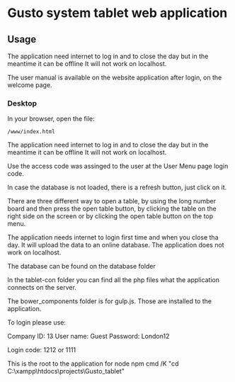 # Gusto system tablet web application

## Usage

The application need internet to log in and to close the day but in the meantime it can be offline
It will not work on localhost.

The user manual is available on the website application after login, on the welcome page.



### Desktop

In your browser, open the file:

    /www/index.html

The application need internet to log in and to close the day but in the meantime it can be offline
It will not work on localhost.

Use the access code was assinged to the user at the User Menu page login code.

In case the database is not loaded, there is a refresh button, just click on it.

There are three different way to open a table, by using the long number board and then press the open table button, by clicking the table on the right side on the screen or by clicking the open table button on the top menu.

The application needs internet to login first time and when you close tha day. It will upload the data to an online database. The application does not work on localhost.

The database can be found on the database folder

In the tablet-con folder you can find all the php files what the application connects on the server.

The bower_components folder is for gulp.js. Those are installed to the application.


To login please use:

Company ID: 13
User name: Guest
Password: London12

Login code: 1212 or 1111

This is the root to the application for node npm
cmd /K "cd C:\xampp\htdocs\projects\Gusto_tablet"

